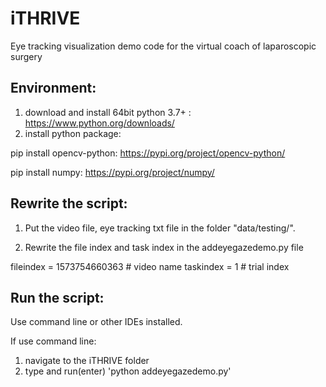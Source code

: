 # iTHRIVE
Eye tracking visualization demo code for the virtual coach of laparoscopic surgery

## Environment: 
1) download and install 64bit python 3.7+ : https://www.python.org/downloads/
2) install python package:

pip install opencv-python:  https://pypi.org/project/opencv-python/

pip install numpy: https://pypi.org/project/numpy/

## Rewrite the script:
1) Put the video file, eye tracking txt file in the folder "data/testing/".


2) Rewrite the file index and task index in the addeyegazedemo.py file

fileindex = 1573754660363 # video name
taskindex = 1 # trial index

## Run the script:
Use command line or other IDEs installed.

If use command line: 
1) navigate to the iTHRIVE folder
2) type and run(enter) 'python addeyegazedemo.py'